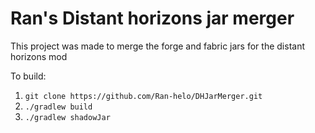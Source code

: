 # Ran's Distant horizons jar merger
This project was made to merge the forge and fabric jars for the distant horizons mod

To build:
1. `git clone https://github.com/Ran-helo/DHJarMerger.git`
2. `./gradlew build`
3. `./gradlew shadowJar`
